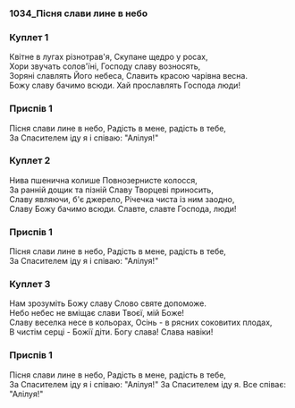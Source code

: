 ### 1034_Пісня слави лине в небо
### Куплет 1
Квітне в лугах різнотрав'я, Скупане щедро у росах, <br/>Хори звучать солов'їні, Господу славу возносять, <br/>Зоряні славлять Його небеса, Славить красою чарівна весна. <br/>Божу славу бачимо всюди. Хай прославлять Господа люди!
### Приспів 1
Пісня слави лине в небо, Радість в мене, радість в тебе,<br/>За Спасителем іду я і співаю: "Алілуя!"
### Куплет 2
Нива пшенична колише Повнозернисте колосся, <br/>За ранній дощик та пізній Славу Творцеві приносить, <br/>Славу являючи, б'є джерело, Річечка чиста із ним заодно, <br/>Славу Божу бачимо всюди. Славте, славте Господа, люди!
### Приспів 1
Пісня слави лине в небо, Радість в мене, радість в тебе,<br/>За Спасителем іду я і співаю: "Алілуя!"
### Куплет 3
Нам зрозуміть Божу славу Слово святе допоможе.<br/>Небо небес не вміщає слави Твоєї, мій Боже!<br/>Славу веселка несе в кольорах, Осінь - в рясних соковитих плодах,<br/>В чистім серці - Божії діти. Богу слава! Слава навіки!
### Приспів 1
Пісня слави лине в небо, Радість в мене, радість в тебе,<br/>За Спасителем іду я і співаю: "Алілуя!" За Спасителем іду я. Все співає: "Алілуя!"
